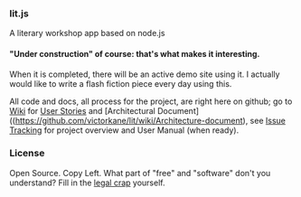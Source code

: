 ### lit.js

A literary workshop app based on node.js

#### "Under construction" of course: that's what makes it interesting.
When it is completed, there will be an active demo site using it. I actually would like to write a flash fiction piece every day using this.

All code and docs, all process for the project, are right here on github; go to [Wiki](https://github.com/victorkane/lit/wiki) for [User Stories](https://github.com/victorkane/lit/wiki/User-stories) and [Architectural Document]((https://github.com/victorkane/lit/wiki/Architecture-document), see [Issue Tracking](https://github.com/victorkane/lit/issues) for project overview and User Manual (when ready).

### License
Open Source. Copy Left. What part of "free" and "software" don't you understand? Fill in the [legal crap](http://www.fsf.org/licensing) yourself.
